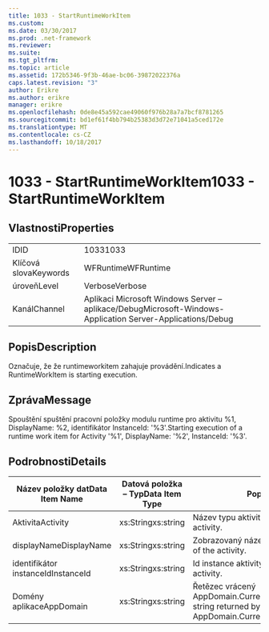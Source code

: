 ```yaml
---
title: 1033 - StartRuntimeWorkItem
ms.custom: 
ms.date: 03/30/2017
ms.prod: .net-framework
ms.reviewer: 
ms.suite: 
ms.tgt_pltfrm: 
ms.topic: article
ms.assetid: 172b5346-9f3b-46ae-bc06-39872022376a
caps.latest.revision: "3"
author: Erikre
ms.author: erikre
manager: erikre
ms.openlocfilehash: 0de8e45a592cae49060f976b28a7a7bcf8781265
ms.sourcegitcommit: bd1ef61f4bb794b25383d3d72e71041a5ced172e
ms.translationtype: MT
ms.contentlocale: cs-CZ
ms.lasthandoff: 10/18/2017
---
```

# <a name="1033---startruntimeworkitem"></a><span data-ttu-id="60a02-102">1033 - StartRuntimeWorkItem</span><span class="sxs-lookup"><span data-stu-id="60a02-102">1033 - StartRuntimeWorkItem</span></span>
## <a name="properties"></a><span data-ttu-id="60a02-103">Vlastnosti</span><span class="sxs-lookup"><span data-stu-id="60a02-103">Properties</span></span>  
  
|||  
|-|-|  
|<span data-ttu-id="60a02-104">ID</span><span class="sxs-lookup"><span data-stu-id="60a02-104">ID</span></span>|<span data-ttu-id="60a02-105">1033</span><span class="sxs-lookup"><span data-stu-id="60a02-105">1033</span></span>|  
|<span data-ttu-id="60a02-106">Klíčová slova</span><span class="sxs-lookup"><span data-stu-id="60a02-106">Keywords</span></span>|<span data-ttu-id="60a02-107">WFRuntime</span><span class="sxs-lookup"><span data-stu-id="60a02-107">WFRuntime</span></span>|  
|<span data-ttu-id="60a02-108">úroveň</span><span class="sxs-lookup"><span data-stu-id="60a02-108">Level</span></span>|<span data-ttu-id="60a02-109">Verbose</span><span class="sxs-lookup"><span data-stu-id="60a02-109">Verbose</span></span>|  
|<span data-ttu-id="60a02-110">Kanál</span><span class="sxs-lookup"><span data-stu-id="60a02-110">Channel</span></span>|<span data-ttu-id="60a02-111">Aplikaci Microsoft Windows Server – aplikace/Debug</span><span class="sxs-lookup"><span data-stu-id="60a02-111">Microsoft-Windows-Application Server-Applications/Debug</span></span>|  
  
## <a name="description"></a><span data-ttu-id="60a02-112">Popis</span><span class="sxs-lookup"><span data-stu-id="60a02-112">Description</span></span>  
 <span data-ttu-id="60a02-113">Označuje, že že runtimeworkitem zahajuje provádění.</span><span class="sxs-lookup"><span data-stu-id="60a02-113">Indicates a RuntimeWorkItem is starting execution.</span></span>  
  
## <a name="message"></a><span data-ttu-id="60a02-114">Zpráva</span><span class="sxs-lookup"><span data-stu-id="60a02-114">Message</span></span>  
 <span data-ttu-id="60a02-115">Spouštění spuštění pracovní položky modulu runtime pro aktivitu %1, DisplayName: %2, identifikátor InstanceId: '%3'.</span><span class="sxs-lookup"><span data-stu-id="60a02-115">Starting execution of a runtime work item for Activity '%1', DisplayName: '%2', InstanceId: '%3'.</span></span>  
  
## <a name="details"></a><span data-ttu-id="60a02-116">Podrobnosti</span><span class="sxs-lookup"><span data-stu-id="60a02-116">Details</span></span>  
  
|<span data-ttu-id="60a02-117">Název položky dat</span><span class="sxs-lookup"><span data-stu-id="60a02-117">Data Item Name</span></span>|<span data-ttu-id="60a02-118">Datová položka – Typ</span><span class="sxs-lookup"><span data-stu-id="60a02-118">Data Item Type</span></span>|<span data-ttu-id="60a02-119">Popis</span><span class="sxs-lookup"><span data-stu-id="60a02-119">Description</span></span>|  
|--------------------|--------------------|-----------------|  
|<span data-ttu-id="60a02-120">Aktivita</span><span class="sxs-lookup"><span data-stu-id="60a02-120">Activity</span></span>|<span data-ttu-id="60a02-121">xs:String</span><span class="sxs-lookup"><span data-stu-id="60a02-121">xs:string</span></span>|<span data-ttu-id="60a02-122">Název typu aktivity.</span><span class="sxs-lookup"><span data-stu-id="60a02-122">The type name of the activity.</span></span>|  
|<span data-ttu-id="60a02-123">displayName</span><span class="sxs-lookup"><span data-stu-id="60a02-123">DisplayName</span></span>|<span data-ttu-id="60a02-124">xs:String</span><span class="sxs-lookup"><span data-stu-id="60a02-124">xs:string</span></span>|<span data-ttu-id="60a02-125">Zobrazovaný název aktivity.</span><span class="sxs-lookup"><span data-stu-id="60a02-125">The display name of the activity.</span></span>|  
|<span data-ttu-id="60a02-126">identifikátor instanceId</span><span class="sxs-lookup"><span data-stu-id="60a02-126">InstanceId</span></span>|<span data-ttu-id="60a02-127">xs:String</span><span class="sxs-lookup"><span data-stu-id="60a02-127">xs:string</span></span>|<span data-ttu-id="60a02-128">Id instance aktivity.</span><span class="sxs-lookup"><span data-stu-id="60a02-128">The instance id of the activity.</span></span>|  
|<span data-ttu-id="60a02-129">Domény aplikace</span><span class="sxs-lookup"><span data-stu-id="60a02-129">AppDomain</span></span>|<span data-ttu-id="60a02-130">xs:String</span><span class="sxs-lookup"><span data-stu-id="60a02-130">xs:string</span></span>|<span data-ttu-id="60a02-131">Řetězec vrácený AppDomain.CurrentDomain.FriendlyName.</span><span class="sxs-lookup"><span data-stu-id="60a02-131">The string returned by AppDomain.CurrentDomain.FriendlyName.</span></span>|
